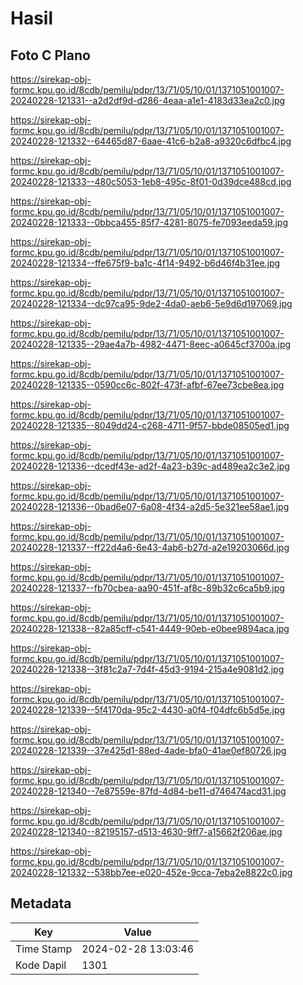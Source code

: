 # Hasil

## Foto C Plano

https://sirekap-obj-formc.kpu.go.id/8cdb/pemilu/pdpr/13/71/05/10/01/1371051001007-20240228-121331--a2d2df9d-d286-4eaa-a1e1-4183d33ea2c0.jpg

https://sirekap-obj-formc.kpu.go.id/8cdb/pemilu/pdpr/13/71/05/10/01/1371051001007-20240228-121332--64465d87-6aae-41c6-b2a8-a9320c6dfbc4.jpg

https://sirekap-obj-formc.kpu.go.id/8cdb/pemilu/pdpr/13/71/05/10/01/1371051001007-20240228-121333--480c5053-1eb8-495c-8f01-0d39dce488cd.jpg

https://sirekap-obj-formc.kpu.go.id/8cdb/pemilu/pdpr/13/71/05/10/01/1371051001007-20240228-121333--0bbca455-85f7-4281-8075-fe7093eeda59.jpg

https://sirekap-obj-formc.kpu.go.id/8cdb/pemilu/pdpr/13/71/05/10/01/1371051001007-20240228-121334--ffe675f9-ba1c-4f14-9492-b6d46f4b31ee.jpg

https://sirekap-obj-formc.kpu.go.id/8cdb/pemilu/pdpr/13/71/05/10/01/1371051001007-20240228-121334--dc97ca95-9de2-4da0-aeb6-5e9d6d197069.jpg

https://sirekap-obj-formc.kpu.go.id/8cdb/pemilu/pdpr/13/71/05/10/01/1371051001007-20240228-121335--29ae4a7b-4982-4471-8eec-a0645cf3700a.jpg

https://sirekap-obj-formc.kpu.go.id/8cdb/pemilu/pdpr/13/71/05/10/01/1371051001007-20240228-121335--0590cc6c-802f-473f-afbf-67ee73cbe8ea.jpg

https://sirekap-obj-formc.kpu.go.id/8cdb/pemilu/pdpr/13/71/05/10/01/1371051001007-20240228-121335--8049dd24-c268-4711-9f57-bbde08505ed1.jpg

https://sirekap-obj-formc.kpu.go.id/8cdb/pemilu/pdpr/13/71/05/10/01/1371051001007-20240228-121336--dcedf43e-ad2f-4a23-b39c-ad489ea2c3e2.jpg

https://sirekap-obj-formc.kpu.go.id/8cdb/pemilu/pdpr/13/71/05/10/01/1371051001007-20240228-121336--0bad6e07-6a08-4f34-a2d5-5e321ee58ae1.jpg

https://sirekap-obj-formc.kpu.go.id/8cdb/pemilu/pdpr/13/71/05/10/01/1371051001007-20240228-121337--ff22d4a6-6e43-4ab6-b27d-a2e19203066d.jpg

https://sirekap-obj-formc.kpu.go.id/8cdb/pemilu/pdpr/13/71/05/10/01/1371051001007-20240228-121337--fb70cbea-aa90-451f-af8c-89b32c6ca5b9.jpg

https://sirekap-obj-formc.kpu.go.id/8cdb/pemilu/pdpr/13/71/05/10/01/1371051001007-20240228-121338--82a85cff-c541-4449-90eb-e0bee9894aca.jpg

https://sirekap-obj-formc.kpu.go.id/8cdb/pemilu/pdpr/13/71/05/10/01/1371051001007-20240228-121338--3f81c2a7-7d4f-45d3-9194-215a4e9081d2.jpg

https://sirekap-obj-formc.kpu.go.id/8cdb/pemilu/pdpr/13/71/05/10/01/1371051001007-20240228-121339--5f4170da-95c2-4430-a0f4-f04dfc6b5d5e.jpg

https://sirekap-obj-formc.kpu.go.id/8cdb/pemilu/pdpr/13/71/05/10/01/1371051001007-20240228-121339--37e425d1-88ed-4ade-bfa0-41ae0ef80726.jpg

https://sirekap-obj-formc.kpu.go.id/8cdb/pemilu/pdpr/13/71/05/10/01/1371051001007-20240228-121340--7e87559e-87fd-4d84-be11-d746474acd31.jpg

https://sirekap-obj-formc.kpu.go.id/8cdb/pemilu/pdpr/13/71/05/10/01/1371051001007-20240228-121340--82195157-d513-4630-9ff7-a15662f206ae.jpg

https://sirekap-obj-formc.kpu.go.id/8cdb/pemilu/pdpr/13/71/05/10/01/1371051001007-20240228-121332--538bb7ee-e020-452e-9cca-7eba2e8822c0.jpg


## Metadata

| Key        | Value               |
| ---------- | ------------------- |
| Time Stamp | 2024-02-28 13:03:46 |
| Kode Dapil | 1301                |



